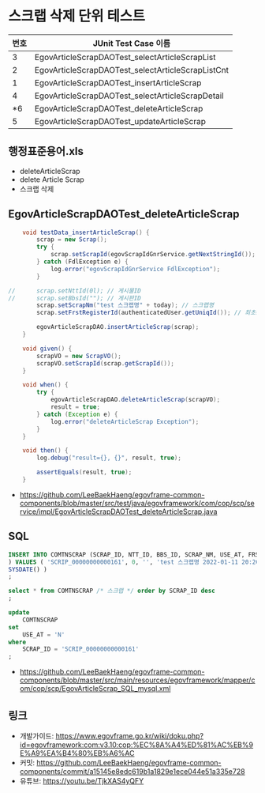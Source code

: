 # 스크랩 삭제 단위 테스트

|번호|JUnit Test Case 이름|
|-|-|
|3|EgovArticleScrapDAOTest_selectArticleScrapList|
|2|EgovArticleScrapDAOTest_selectArticleScrapListCnt|
|1|EgovArticleScrapDAOTest_insertArticleScrap|
|4|EgovArticleScrapDAOTest_selectArticleScrapDetail|
|*6|EgovArticleScrapDAOTest_deleteArticleScrap|
|5|EgovArticleScrapDAOTest_updateArticleScrap|

## 행정표준용어.xls

- deleteArticleScrap
- delete Article Scrap
- 스크랩 삭제

## EgovArticleScrapDAOTest_deleteArticleScrap

```java
	void testData_insertArticleScrap() {
		scrap = new Scrap();
		try {
			scrap.setScrapId(egovScrapIdGnrService.getNextStringId());
		} catch (FdlException e) {
			log.error("egovScrapIdGnrService FdlException");
		}

//		scrap.setNttId(0l); // 게시물ID
//		scrap.setBbsId(""); // 게시판ID
		scrap.setScrapNm("test 스크랩명" + today); // 스크랩명
		scrap.setFrstRegisterId(authenticatedUser.getUniqId()); // 최초등록자ID

		egovArticleScrapDAO.insertArticleScrap(scrap);
	}

	void given() {
		scrapVO = new ScrapVO();
		scrapVO.setScrapId(scrap.getScrapId());
	}

	void when() {
		try {
			egovArticleScrapDAO.deleteArticleScrap(scrapVO);
			result = true;
		} catch (Exception e) {
			log.error("deleteArticleScrap Exception");
		}
	}

	void then() {
		log.debug("result={}, {}", result, true);

		assertEquals(result, true);
	}
```

- https://github.com/LeeBaekHaeng/egovframe-common-components/blob/master/src/test/java/egovframework/com/cop/scp/service/impl/EgovArticleScrapDAOTest_deleteArticleScrap.java

## SQL

```sql
INSERT INTO COMTNSCRAP (SCRAP_ID, NTT_ID, BBS_ID, SCRAP_NM, USE_AT, FRST_REGISTER_ID, FRST_REGIST_PNTTM 
) VALUES ( 'SCRIP_00000000000161', 0, '', 'test 스크랩명 2022-01-11 20:20:42', 'Y', 'USRCNFRM_00000000000', 
SYSDATE() )
;

select * from COMTNSCRAP /* 스크랩 */ order by SCRAP_ID desc
;

update
    COMTNSCRAP
set
    USE_AT = 'N'
where
    SCRAP_ID = 'SCRIP_00000000000161' 
;
```

- https://github.com/LeeBaekHaeng/egovframe-common-components/blob/master/src/main/resources/egovframework/mapper/com/cop/scp/EgovArticleScrap_SQL_mysql.xml

## 링크

- 개발가이드: https://www.egovframe.go.kr/wiki/doku.php?id=egovframework:com:v3.10:cop:%EC%8A%A4%ED%81%AC%EB%9E%A9%EA%B4%80%EB%A6%AC
- 커밋: https://github.com/LeeBaekHaeng/egovframe-common-components/commit/a15145e8edc619b1a1829e1ece044e51a335e728
- 유튜브: https://youtu.be/TjkXAS4yQFY
